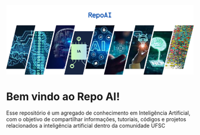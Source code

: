 ![banner-inicial](/repoAI-template/content/RepoAI.png)

# Bem vindo ao Repo AI!

Esse repositório é um agregado de conhecimento em Inteligência Artificial, com o objetivo de compartilhar informações, tutoriais, códigos e projetos relacionados a inteligência artificial dentro da comunidade UFSC
